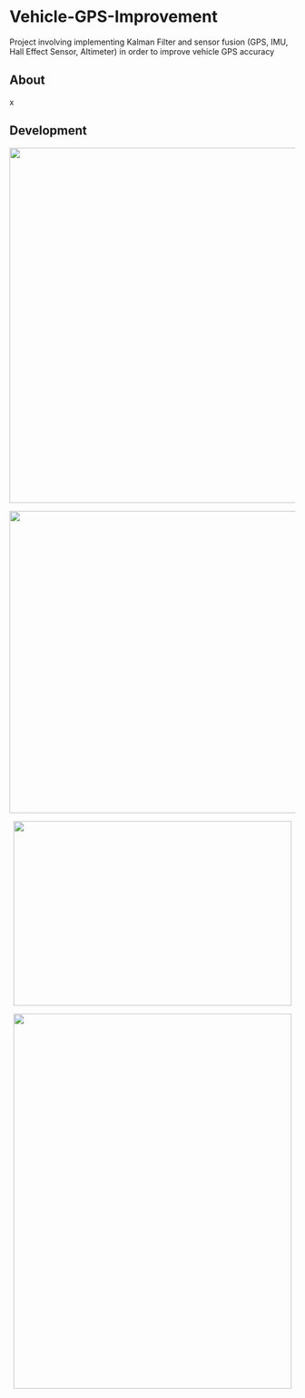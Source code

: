 # Vehicle-GPS-Improvement
Project involving implementing Kalman Filter and sensor fusion (GPS, IMU, Hall Effect Sensor, Altimeter) in order to improve vehicle GPS accuracy

## About
x

## Development

<p align="center">
  <img src="https://i.imgur.com/09ZYpva.png" width="875" height="625">
</p>

<p align="center">
  <img src="https://i.imgur.com/jboK9KN.png" width="840" height="532">
</p>

<p align="center">
  <img src="https://i.imgur.com/nyemQhG.jpg" width="490" height="325">
</p>

<p align="center">
  <img src="https://i.imgur.com/KAkTgHj.jpg" width="490" height="660">
</p>
